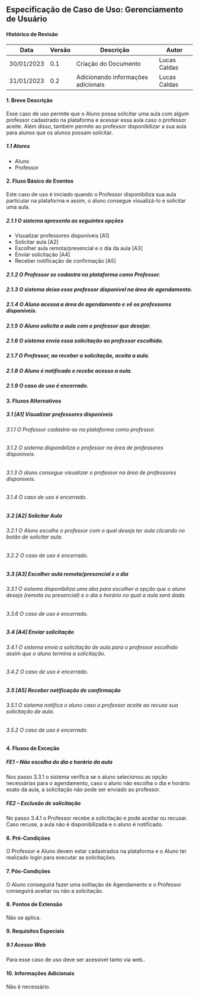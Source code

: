 ## Especificação de Caso de Uso: Gerenciamento de Usuário

#### Histórico de Revisão

| Data       | Versão | Descrição                          | Autor       |
| ---------- | ------ | ---------------------------------- | ----------- |
| 30/01/2023 | 0.1    | Criação do Documento               | Lucas Caldas |
| 31/01/2023 | 0.2    | Adicionando informações adicionais | Lucas Caldas |

#### **1. Breve Descrição**

Esse caso de uso permite que o Aluno possa solicitar uma aula com algum professor cadastrado na plataforma e acessar essa aula caso o professor aceite. Além disso, também permite ao professor disponibilizar a sua aula para alunos que os alunos possam solicitar.

##### **1.1 Atores**

- Aluno
- Professor

#### **2. Fluxo Básico de Eventos**

Este caso de uso é iniciado quando o Professor disponibiliza sua aula particular na plataforma e assim, o aluno consegue visualizá-lo e solicitar uma aula.

##### 2.1.1 O sistema apresenta as seguintes opções

- Visualizar professores disponíveis [A1]
- Solicitar aula [A2]
- Escolher aula remota/presencial e o dia da aula [A3]
- Enviar solicitação [A4]
- Receber notificação de confirmação [A5]


##### 2.1.2 O Professor se cadastra na plataforma como Professor.

##### 2.1.3 O sistema deixa esse professor disponível na área de agendamento.

##### 2.1.4 O Aluno acessa a área de agendamento e vê os professores disponíveis.

##### 2.1.5 O Aluno solicita a aula com o professor que desejar.

##### 2.1.6 O sistema envia essa solicitação ao professor escolhido.

##### 2.1.7 O Professor, ao receber a solicitação, aceita a aula.

##### 2.1.8 O Aluno é notificado e recebe acesso a aula.

##### 2.1.9 O caso de uso é encerrado.

#### **3. Fluxos Alternativos**

##### 3.1 [A1] Visualizar professores disponíveis

###### 3.1.1 O Professor cadastra-se na plataforma como professor.

###### 3.1.2 O sistema disponibiliza o professor na área de professores disponíveis.

###### 3.1.3 O aluno consegue visualizar o professor na área de professores disponíveis.

###### 3.1.4 O caso de uso é encerrado.

##### 3.2 [A2] Solicitar Aula

###### 3.2.1 O Aluno escolhe o professor com o qual deseja ter aula clicando no botão de solicitar aula.

###### 3.2.2 O caso de uso é encerrado.

##### 3.3 [A3] Escolher aula remota/presencial e o dia

###### 3.3.1 O sistema disponibiliza uma aba para escolher a opção que o aluno deseja (remota ou presencial) e o dia e horário no qual a aula será dada.

###### 3.3.6 O caso de uso é encerrado.

##### 3.4 [A4] Enviar solicitação

###### 3.4.1 O sistema envia a solicitação de aula para o professor escolhido assim que o aluno termina a solicitação.

###### 3.4.2 O caso de uso é encerrado.

##### 3.5 [A5] Receber notificação de confirmação

###### 3.5.1 O sistema notifica o aluno caso o professor aceite ao recuse sua solicitação de aula.

###### 3.5.2 O caso de uso é encerrado.

#### **4. Fluxos de Exceção**

##### FE1 – Não escolha do dia e horário da aula

Nos passo 3.3.1 o sistema verifica se o aluno selecionou as opção necessárias para o agendamento, caso o aluno não escolha o dia e horário exato da aula, a solicitação não pode ser enviado ao professor.

##### FE2 – Exclusão de solicitação

No passo 3.4.1 o Professor recebe a solicitação e pode aceitar ou recusar. Caso recuse, a aula não é disponibilizada e o aluno é notificado.

#### **6. Pré-Condições**

O Professor e Aluno devem estar cadastrados na plataforma e o Aluno ter realizado login para executar as solicitações.

#### **7. Pós-Condições**

O Aluno conseguirá fazer uma solitação de Agendamento e o Professor conseguirá aceitar ou não a solicitação.

#### **8. Pontos de Extensão**

Não se aplica.

#### **9. Requisitos Especiais**

##### 9.1 Acesso Web

Para esse caso de uso deve ser acessível tanto via web..

#### **10. Informações Adicionais**

Não é necessário.
